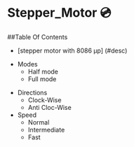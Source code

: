 # Stepper_Motor :cd:
##Table Of Contents
 * [stepper motor with 8086 µp] (#desc)
 + Modes
     * Half mode 
     * Full mode  
 - Directions      
     * Clock-Wise
     * Anti Cloc-Wise
 - Speed      
     * Normal
     * Intermediate
     * Fast
